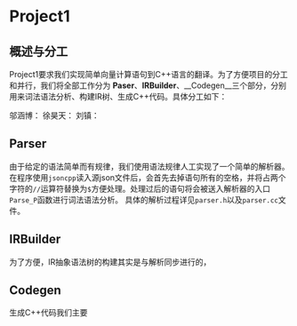 # Project1 

## 概述与分工
Project1要求我们实现简单向量计算语句到C++语言的翻译。为了方便项目的分工和并行，我们将全部工作分为 __Paser__、__IRBuilder__、__Codegen__三个部分，分别用来词法语法分析、构建IR树、生成C++代码。具体分工如下：

邬涵博：
徐昊天：
刘镇：

## Parser
由于给定的语法简单而有规律，我们使用语法规律人工实现了一个简单的解析器。在程序使用`jsoncpp`读入源json文件后，会首先去掉语句所有的空格，并将占两个字符的`//`运算符替换为`$`方便处理。处理过后的语句将会被送入解析器的入口`Parse_P`函数进行词法语法分析。
具体的解析过程详见`parser.h`以及`parser.cc`文件。

## IRBuilder
为了方便，IR抽象语法树的构建其实是与解析同步进行的，

## Codegen
生成C++代码我们主要